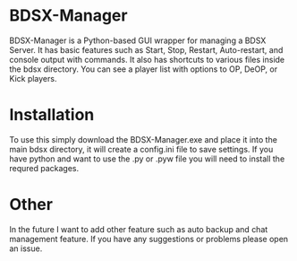 # BDSX-Manager

BDSX-Manager is a Python-based GUI wrapper for managing a BDSX Server. It has basic features such as Start, Stop, Restart, Auto-restart, and console output with commands. It also has shortcuts to various files inside the bdsx directory. You can see a player list with options to OP, DeOP, or Kick players.

# Installation

To use this simply download the BDSX-Manager.exe and place it into the main bdsx directory, it will create a config.ini file to save settings. If you have python and want to use the .py or .pyw file you will need to install the requred packages.

# Other

In the future I want to add other feature such as auto backup and chat management feature. If you have any suggestions or problems please open an issue.
